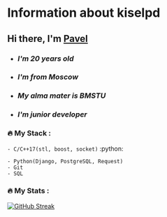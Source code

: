  # Information about kiselpd

 ## Hi there, I'm [Pavel](https://kiselpd.ru/)
 
- ### *I'm 20 years old*
- ### *I'm from Moscow*
- ### *My alma mater is BMSTU*
- ### *I'm junior developer*

### :fire: My Stack : 

````- C/C++17(stl, boost, socket)```` :python:
````
- Python(Django, PostgreSQL, Request)
- Git
- SQL
````
### :fire: My Stats :

[![GitHub Streak](http://github-readme-streak-stats.herokuapp.com?user=kiselpd&theme=dark&background=000000)](https://git.io/streak-stats)

